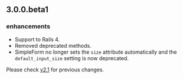 ## 3.0.0.beta1

### enhancements
  * Support to Rails 4.
  * Removed deprecated methods.
  * SimpleForm no longer sets the `size` attribute automatically and the `default_input_size` setting
  is now deprecated.

Please check [v2.1](https://github.com/plataformatec/simple_form/blob/v2.1/CHANGELOG.md) for previous changes.
